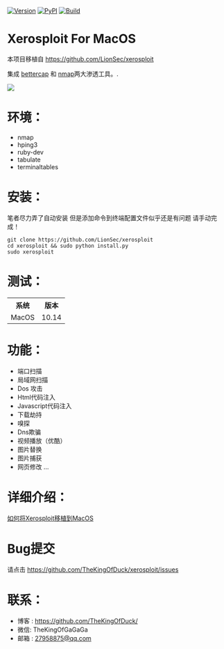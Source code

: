 
[![Version](https://img.shields.io/badge/Xerosploit-Version_1.0-brightgreen.svg?maxAge=259200)]()
[![PyPI](https://img.shields.io/badge/Python-2.7-blue.svg)]()
[![Build](https://img.shields.io/badge/Supported_OS-MacOS-orange.svg)]()

Xerosploit For MacOS
=
本项目移植自 https://github.com/LionSec/xerosploit


集成 <a href="https://www.bettercap.org"> bettercap</a> 和 <a href="https://www.bettercap.org"> nmap</a>两大渗透工具。.

![](http://www.gzdata.net.cn/2017/screenshot.jpg)


环境：
=

- nmap 
- hping3 
- ruby-dev 
- tabulate 
- terminaltables


安装：
=
笔者尽力弄了自动安装 但是添加命令到终端配置文件似乎还是有问题 请手动完成！

    git clone https://github.com/LionSec/xerosploit
    cd xerosploit && sudo python install.py
    sudo xerosploit


测试：
=

<table>
    <tr>
        <th>系统</th>
        <th>版本</th>
    </tr>
    <tr>
        <td>MacOS</td>
        <td> 10.14 </td>
    </tr>
</table>


功能：
=
- 端口扫描
- 局域网扫描
- Dos 攻击
- Html代码注入
- Javascript代码注入
- 下载劫持
- 嗅探
- Dns欺骗
- 视频播放（优酷）
- 图片替换
- 图片捕获
- 网页修改 ...

详细介绍：
=

[如何将Xerosploit移植到MacOS](https://xz.aliyun.com/t/3897)

Bug提交
=

请点击 https://github.com/TheKingOfDuck/xerosploit/issues



联系：
=
- 博客 : https://github.com/TheKingOfDuck/
- 微信: TheKingOfGaGaGa
- 邮箱 : 27958875@qq.com
